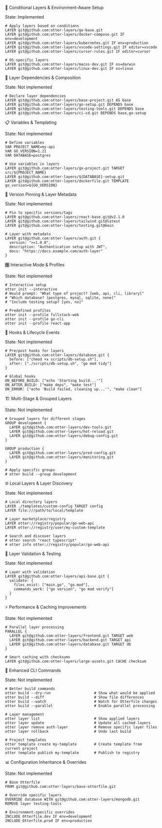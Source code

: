 🎯 Conditional Layers & Environment-Aware Setup

State: Implemented

```
# Apply layers based on conditions
LAYER git@github.com:otter-layers/go-base.git
LAYER git@github.com:otter-layers/docker-compose.git IF env=development
LAYER git@github.com:otter-layers/kubernetes.git IF env=production
LAYER git@github.com:otter-layers/vscode-settings.git IF editor=vscode
LAYER git@github.com:otter-layers/cursor-rules.git IF editor=cursor

# OS-specific layers
LAYER git@github.com:otter-layers/macos-dev.git IF os=darwin
LAYER git@github.com:otter-layers/linux-dev.git IF os=linux
```

🔗 Layer Dependencies & Composition

State: Not implemented

```
# Declare layer dependencies
LAYER git@github.com:otter-layers/base-project.git AS base
LAYER git@github.com:otter-layers/go-setup.git DEPENDS base
LAYER git@github.com:otter-layers/testing-tools.git DEPENDS base
LAYER git@github.com:otter-layers/ci-cd.git DEPENDS base,go-setup
```

📋 Variables & Templating

State: Not implemented

```
# Define variables
VAR PROJECT_NAME=my-api
VAR GO_VERSION=1.21
VAR DATABASE=postgres

# Use variables in layers
LAYER git@github.com:otter-layers/go-project.git TARGET src/${PROJECT_NAME}
LAYER git@github.com:otter-layers/${DATABASE}-setup.git
LAYER git@github.com:otter-layers/dockerfile.git TEMPLATE go_version=${GO_VERSION}
```

📌 Version Pinning & Layer Metadata

State: Not implemented

```
# Pin to specific versions/tags
LAYER git@github.com:otter-layers/react-base.git@v2.1.0
LAYER git@github.com:otter-layers/tailwind.git@latest
LAYER git@github.com:otter-layers/testing.git@main

# Layer with metadata
LAYER git@github.com:otter-layers/auth.git {
  version: ">=1.0.0",
  description: "Authentication setup with JWT",
  docs: "https://docs.example.com/auth-layer"
}
```

🎛️ Interactive Mode & Profiles

State: Not implemented

```
# Interactive setup
otter init --interactive
# Would prompt: "What type of project? [web, api, cli, library]"
# "Which database? [postgres, mysql, sqlite, none]"
# "Include testing setup? [yes, no]"

# Predefined profiles
otter init --profile fullstack-web
otter init --profile go-cli
otter init --profile react-app
```

🔄 Hooks & Lifecycle Events

State: Not implemented

```
# Pre/post hooks for layers
LAYER git@github.com:otter-layers/database.git {
  before: ["chmod +x scripts/db-setup.sh"],
  after: ["./scripts/db-setup.sh", "go mod tidy"]
}

# Global hooks
ON_BEFORE_BUILD: ["echo 'Starting build...'"]
ON_AFTER_BUILD: ["make deps", "make test"]
ON_ERROR: ["echo 'Build failed, cleaning up...'", "make clean"]
```

🏗️ Multi-Stage & Grouped Layers

State: Not implemented

```
# Grouped layers for different stages
GROUP development {
  LAYER git@github.com:otter-layers/dev-tools.git
  LAYER git@github.com:otter-layers/hot-reload.git
  LAYER git@github.com:otter-layers/debug-config.git
}

GROUP production {
  LAYER git@github.com:otter-layers/prod-config.git
  LAYER git@github.com:otter-layers/monitoring.git
}

# Apply specific groups
# otter build --group development
```

🌐 Local Layers & Layer Discovery

State: Not implemented

```
# Local directory layers
LAYER ./templates/custom-config TARGET config
LAYER file:///path/to/local/template

# Layer marketplace/registry
LAYER otter://registry/popular/go-web-api
LAYER otter://registry/user/my-custom-template

# Search and discover layers
# otter search "react typescript"
# otter info otter://registry/popular/go-web-api
```

🧪 Layer Validation & Testing

State: Not implemented

```
# Layer with validation
LAYER git@github.com:otter-layers/api-base.git {
  validate: {
    files_exist: ["main.go", "go.mod"],
    commands_work: ["go version", "go mod verify"]
  }
}
```

⚡ Performance & Caching Improvements

State: Not implemented

```
# Parallel layer processing
PARALLEL {
  LAYER git@github.com:otter-layers/frontend.git TARGET web
  LAYER git@github.com:otter-layers/backend.git TARGET api
  LAYER git@github.com:otter-layers/database.git TARGET db
}

# Smart caching with checksums
LAYER git@github.com:otter-layers/large-assets.git CACHE checksum
```

🔧 Enhanced CLI Commands

State: Not implemented

```
# Better build commands
otter build --dry-run                    # Show what would be applied
otter build --diff                       # Show file differences
otter build --watch                      # Watch for Otterfile changes
otter build --parallel                   # Enable parallel processing

# Layer management
otter layer list                         # Show applied layers
otter layer update                       # Update all cached layers
otter layer remove auth-layer            # Remove specific layer files
otter layer rollback                     # Undo last build

# Project templates
otter template create my-template        # Create template from current project
otter template publish my-template       # Publish to registry
```

📊 Configuration Inheritance & Overrides

State: Not implemented

```
# Base Otterfile
FROM git@github.com:otter-layers/base-otterfile.git

# Override specific layers
OVERRIDE database WITH git@github.com:otter-layers/mongodb.git
REMOVE layer testing-tools

# Environment-specific overrides
INCLUDE Otterfile.dev IF env=development
INCLUDE Otterfile.prod IF env=production
```
